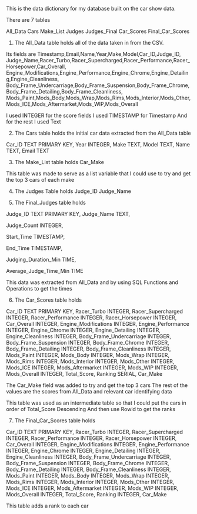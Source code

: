 This is the data dictionary for my database built on the car show data.


There are 7 tables

All_Data
Cars
Make_List
Judges
Judges_Final
Car_Scores
Final_Car_Scores



1) The All_Data table holds all of the data taken in from the CSV.

Its fields are
Timestamp,Email,Name,Year,Make,Model,Car_ID,Judge_ID,
Judge_Name,Racer_Turbo,Racer_Supercharged,Racer_Performance,Racer_Horsepower,Car_Overall,
Engine_Modifications,Engine_Performance,Engine_Chrome,Engine_Detailing,Engine_Cleanliness,
Body_Frame_Undercarriage,Body_Frame_Suspension,Body_Frame_Chrome,Body_Frame_Detailing,Body_Frame_Cleanliness,
Mods_Paint,Mods_Body,Mods_Wrap,Mods_Rims,Mods_Interior,Mods_Other,Mods_ICE,Mods_Aftermarket,Mods_WIP,Mods_Overall


I used INTEGER for the score fields
I used TIMESTAMP for Timestamp
And for the rest I used Text


2) The Cars table holds the initial car data extracted from the All_Data table

 Car_ID  TEXT PRIMARY KEY,
        Year    INTEGER,
        Make    TEXT,
        Model   TEXT,
        Name    TEXT,
        Email   TEXT



3) The Make_List table holds
Car_Make

This table was made to serve as a list variable that I could use to try and get the top 3 cars of each make


4) The Judges Table holds
Judge_ID
Judge_Name



5) The Final_Judges table holds

 Judge_ID  TEXT PRIMARY KEY,
 Judge_Name   TEXT,



 Judge_Count INTEGER,

 Start_Time TIMESTAMP,

 End_Time TIMESTAMP,

 Judging_Duration_Min TIME,

 Average_Judge_Time_Min TIME



This data was extracted from All_Data and by using SQL Functions and Operations to get the times



6) The Car_Scores table holds


Car_ID  TEXT PRIMARY KEY,
Racer_Turbo INTEGER,
Racer_Supercharged INTEGER,
Racer_Performance INTEGER,
Racer_Horsepower INTEGER,
Car_Overall INTEGER,
Engine_Modifications INTEGER,
Engine_Performance INTEGER,
Engine_Chrome INTEGER,
Engine_Detailing INTEGER,
Engine_Cleanliness INTEGER,
Body_Frame_Undercarriage INTEGER,
Body_Frame_Suspension INTEGER,
Body_Frame_Chrome INTEGER,
Body_Frame_Detailing INTEGER,
Body_Frame_Cleanliness INTEGER,
Mods_Paint INTEGER,
Mods_Body INTEGER,
Mods_Wrap INTEGER,
Mods_Rims INTEGER,
Mods_Interior INTEGER,
Mods_Other INTEGER,
Mods_ICE INTEGER,
Mods_Aftermarket INTEGER,
Mods_WIP INTEGER,
Mods_Overall INTEGER,
Total_Score,
Ranking  SERIAL,
Car_Make




The Car_Make field was added to try and get the top 3 cars
The rest of the values are the scores from All_Data and relevant car identifying data

This table was used as an intermediate table so that I could put the cars in order of Total_Score Descending
And then use Rowid to get the ranks



 
7) The Final_Car_Scores table holds

Car_ID  TEXT PRIMARY KEY,
Racer_Turbo INTEGER,
Racer_Supercharged INTEGER,
Racer_Performance INTEGER,
Racer_Horsepower INTEGER,
Car_Overall INTEGER,
Engine_Modifications INTEGER,
Engine_Performance INTEGER,
Engine_Chrome INTEGER,
Engine_Detailing INTEGER,
Engine_Cleanliness INTEGER,
Body_Frame_Undercarriage INTEGER,
Body_Frame_Suspension INTEGER,
Body_Frame_Chrome INTEGER,
Body_Frame_Detailing INTEGER,
Body_Frame_Cleanliness INTEGER,
Mods_Paint INTEGER,
Mods_Body INTEGER,
Mods_Wrap INTEGER,
Mods_Rims INTEGER,
Mods_Interior INTEGER,
Mods_Other INTEGER,
Mods_ICE INTEGER,
Mods_Aftermarket INTEGER,
Mods_WIP INTEGER,
Mods_Overall INTEGER,
Total_Score,
Ranking INTEGER,
Car_Make


This table adds a rank to each car

